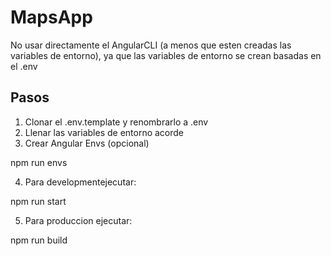 # MapsApp

No usar directamente el AngularCLI (a menos que esten creadas las variables de entorno), ya que las variables de entorno se crean basadas en el .env 

## Pasos

1. Clonar el .env.template y renombrarlo a .env
2. Llenar las variables de entorno acorde
3. Crear Angular Envs (opcional)

npm run envs

4. Para developmentejecutar:

npm run start

5. Para produccion ejecutar:

npm run build
